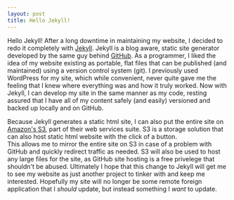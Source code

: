 ```yaml
---
layout: post
title: Hello Jekyll!
---
```


Hello Jekyll!  After a long downtime in maintaining my website, I decided to redo it completely with 
<a href="https://github.com/mojombo/jekyll/wiki">Jekyll</a>.  Jekyll is a blog aware, static site generator developed by the same guy
behind <a href="https://github.com/">GitHub</a>.  As a programmer, I liked the idea of my website existing as portable, flat files
that can be published (and maintained) using a version control system (git).  I previously used WordPress for my site, which while convenient,
never quite gave me the feeling that I knew where everything was and how it truly worked.  Now with Jekyll, I can develop my site in the same 
manner as my code, resting assured that I have all of my content safely (and easily) versioned and backed up locally and on GitHub.  

Because Jekyll generates a static html site, I can also put the entire site on <a href="http://aws.amazon.com/">Amazon's S3</a>, part 
of their web services suite.  S3 is a storage solution that can also host static html website with the click of a button.  
This allows me to mirror the entire site on S3 in case of a problem with GitHub and quickly redirect traffic as needed. S3 will also be used
to host any large files for the site, as GitHub site hosting is a free privelege that shouldn't be abused.  Ultimately I
hope that this change to Jekyll will get me to see my website as just another project to tinker with and keep me interested.  Hopefully
my site will no longer be some remote foreign application that I *should* update, but instead something I *want* to update.
